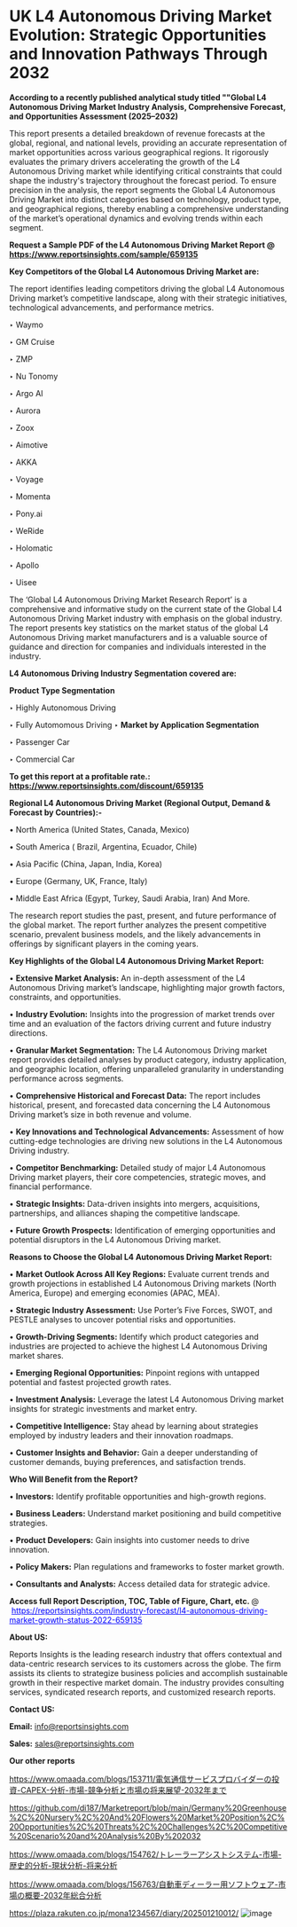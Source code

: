 # UK L4 Autonomous Driving Market Evolution: Strategic Opportunities and Innovation Pathways Through 2032

<strong>According to a recently published analytical study titled ""Global L4 Autonomous Driving Market Industry Analysis, Comprehensive Forecast, and Opportunities Assessment (2025–2032)</strong>

This report presents a detailed breakdown of revenue forecasts at the global, regional, and national levels, providing an accurate representation of market opportunities across various geographical regions. It rigorously evaluates the primary drivers accelerating the growth of the L4 Autonomous Driving market while identifying critical constraints that could shape the industry's trajectory throughout the forecast period. To ensure precision in the analysis, the report segments the Global L4 Autonomous Driving Market into distinct categories based on technology, product type, and geographical regions, thereby enabling a comprehensive understanding of the market’s operational dynamics and evolving trends within each segment.

<strong>Request a Sample PDF of the L4 Autonomous Driving Market Report </strong><strong>@<a href=https://www.reportsinsights.com/sample/659135 style=color:#0000ff;> https://www.reportsinsights.com/sample/659135</a></strong></font>

<strong>Key Competitors of the Global L4 Autonomous Driving Market are:</strong>

The report identifies leading competitors driving the global L4 Autonomous Driving market’s competitive landscape, along with their strategic initiatives, technological advancements, and performance metrics.

‣ Waymo

‣ GM Cruise

‣ ZMP

‣ Nu Tonomy

‣ Argo AI

‣ Aurora

‣ Zoox

‣ Aimotive

‣ AKKA

‣ Voyage

‣ Momenta

‣ Pony.ai

‣ WeRide

‣ Holomatic

‣ Apollo

‣ Uisee

The ‘Global L4 Autonomous Driving Market Research Report’ is a comprehensive and informative study on the current state of the Global L4 Autonomous Driving Market industry with emphasis on the global industry. The report presents key statistics on the market status of the global L4 Autonomous Driving market manufacturers and is a valuable source of guidance and direction for companies and individuals interested in the industry.

<strong>L4 Autonomous Driving Industry Segmentation covered are:</strong>

<strong>Product Type Segmentation</strong>

‣ Highly Autonomous Driving

‣ Fully Automomous Driving
‣ 
<strong>Market by Application Segmentation</strong>

‣ Passenger Car

‣ Commercial Car

<strong>To get this report at a profitable rate.: <a href=https://www.reportsinsights.com/discount/659135 style=color:#0000ff;>https://www.reportsinsights.com/discount/659135</a></strong></font>

<strong>Regional L4 Autonomous Driving Market (Regional Output, Demand &amp; Forecast by Countries):-</strong>

• North America (United States, Canada, Mexico)

• South America ( Brazil, Argentina, Ecuador, Chile)

• Asia Pacific (China, Japan, India, Korea)

• Europe (Germany, UK, France, Italy)

• Middle East Africa (Egypt, Turkey, Saudi Arabia, Iran) And More.

The research report studies the past, present, and future performance of the global market. The report further analyzes the present competitive scenario, prevalent business models, and the likely advancements in offerings by significant players in the coming years.

<strong>Key Highlights of the Global L4 Autonomous Driving Market Report:</strong>

• <strong>Extensive Market Analysis:</strong> An in-depth assessment of the L4 Autonomous Driving market’s landscape, highlighting major growth factors, constraints, and opportunities.

• <strong>Industry Evolution:</strong> Insights into the progression of market trends over time and an evaluation of the factors driving current and future industry directions.

• <strong>Granular Market Segmentation:</strong> The L4 Autonomous Driving market report provides detailed analyses by product category, industry application, and geographic location, offering unparalleled granularity in understanding performance across segments.

• <strong>Comprehensive Historical and Forecast Data:</strong> The report includes historical, present, and forecasted data concerning the L4 Autonomous Driving market’s size in both revenue and volume.

• <strong>Key Innovations and Technological Advancements:</strong> Assessment of how cutting-edge technologies are driving new solutions in the L4 Autonomous Driving industry.

• <strong>Competitor Benchmarking:</strong> Detailed study of major L4 Autonomous Driving market players, their core competencies, strategic moves, and financial performance.

• <strong>Strategic Insights:</strong> Data-driven insights into mergers, acquisitions, partnerships, and alliances shaping the competitive landscape.

• <strong>Future Growth Prospects:</strong> Identification of emerging opportunities and potential disruptors in the L4 Autonomous Driving market.

<strong>Reasons to Choose the Global L4 Autonomous Driving Market Report:</strong>

• <strong>Market Outlook Across All Key Regions:</strong> Evaluate current trends and growth projections in established L4 Autonomous Driving markets (North America, Europe) and emerging economies (APAC, MEA).

• <strong>Strategic Industry Assessment:</strong> Use Porter’s Five Forces, SWOT, and PESTLE analyses to uncover potential risks and opportunities.

• <strong>Growth-Driving Segments:</strong> Identify which product categories and industries are projected to achieve the highest L4 Autonomous Driving market shares.

• <strong>Emerging Regional Opportunities:</strong> Pinpoint regions with untapped potential and fastest projected growth rates.

• <strong>Investment Analysis:</strong> Leverage the latest L4 Autonomous Driving market insights for strategic investments and market entry.

• <strong>Competitive Intelligence:</strong> Stay ahead by learning about strategies employed by industry leaders and their innovation roadmaps.

• <strong>Customer Insights and Behavior:</strong> Gain a deeper understanding of customer demands, buying preferences, and satisfaction trends.

<strong>Who Will Benefit from the Report?</strong>

• <strong>Investors:</strong> Identify profitable opportunities and high-growth regions.

• <strong>Business Leaders:</strong> Understand market positioning and build competitive strategies.

• <strong>Product Developers:</strong> Gain insights into customer needs to drive innovation.

• <strong>Policy Makers:</strong> Plan regulations and frameworks to foster market growth.

• <strong>Consultants and Analysts:</strong> Access detailed data for strategic advice.
</ul>
<strong>Access full Report Description, TOC, Table of Figure, Chart, etc. </strong>@  <a href=https://reportsinsights.com/industry-forecast/l4-autonomous-driving-market-growth-status-2022-659135 style=color:#0000ff;>https://reportsinsights.com/industry-forecast/l4-autonomous-driving-market-growth-status-2022-659135</a></font>

<strong><strong>About US</strong>:</strong>

Reports Insights is the leading research industry that offers contextual and data-centric research services to its customers across the globe. The firm assists its clients to strategize business policies and accomplish sustainable growth in their respective market domain. The industry provides consulting services, syndicated research reports, and customized research reports.

<strong>Contact US:</strong>

<p class=""""><b>Email:</b> <a href=mailto:info@reportsinsights.com>info@reportsinsights.com</a></p>
<p class=""""><b>Sales:</b> <a href=mailto:sales@reportsinsights.com>sales@reportsinsights.com</a></p>

<strong>Our other reports</strong>

<a href=https://www.omaada.com/blogs/153711/電気通信サービスプロバイダーの投資-CAPEX-分析-市場-競争分析と市場の将来展望-2032年まで>https://www.omaada.com/blogs/153711/電気通信サービスプロバイダーの投資-CAPEX-分析-市場-競争分析と市場の将来展望-2032年まで</a>

<a href=https://github.com/di187/Marketreport/blob/main/Germany%20Greenhouse%2C%20Nursery%2C%20And%20Flowers%20Market%20Position%2C%20Opportunities%2C%20Threats%2C%20Challenges%2C%20Competitive%20Scenario%20and%20Analysis%20By%202032>https://github.com/di187/Marketreport/blob/main/Germany%20Greenhouse%2C%20Nursery%2C%20And%20Flowers%20Market%20Position%2C%20Opportunities%2C%20Threats%2C%20Challenges%2C%20Competitive%20Scenario%20and%20Analysis%20By%202032</a>

<a href=https://www.omaada.com/blogs/154762/トレーラーアシストシステム-市場-歴史的分析-現状分析-将来分析>https://www.omaada.com/blogs/154762/トレーラーアシストシステム-市場-歴史的分析-現状分析-将来分析</a>

<a href=https://www.omaada.com/blogs/156763/自動車ディーラー用ソフトウェア-市場の概要-2032年総合分析>https://www.omaada.com/blogs/156763/自動車ディーラー用ソフトウェア-市場の概要-2032年総合分析</a>

<a href=https://plaza.rakuten.co.jp/mona1234567/diary/202501210012/>https://plaza.rakuten.co.jp/mona1234567/diary/202501210012/</a>
![image](https://github.com/user-attachments/assets/0fb98a8a-420d-45b6-af0a-98fcb91b40ae)
